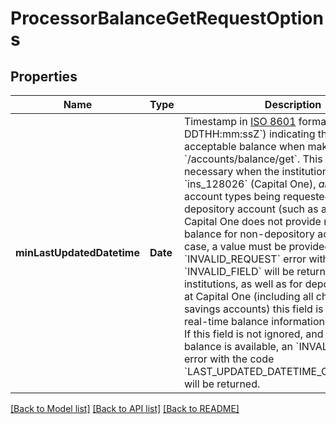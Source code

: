 # ProcessorBalanceGetRequestOptions

## Properties
Name | Type | Description | Notes
------------ | ------------- | ------------- | -------------
**minLastUpdatedDatetime** | **Date** | Timestamp in [ISO 8601](https://wikipedia.org/wiki/ISO_8601) format (&#x60;YYYY-MM-DDTHH:mm:ssZ&#x60;) indicating the oldest acceptable balance when making a request to &#x60;/accounts/balance/get&#x60;.  This field is only necessary when the institution is &#x60;ins_128026&#x60; (Capital One), *and* one or more account types being requested is a non-depository account (such as a credit card) as Capital One does not provide real-time balance for non-depository accounts. In this case, a value must be provided or an &#x60;INVALID_REQUEST&#x60; error with the code of &#x60;INVALID_FIELD&#x60; will be returned. For all other institutions, as well as for depository accounts at Capital One (including all checking and savings accounts) this field is ignored and real-time balance information will be fetched.  If this field is not ignored, and no acceptable balance is available, an &#x60;INVALID_RESULT&#x60; error with the code &#x60;LAST_UPDATED_DATETIME_OUT_OF_RANGE&#x60; will be returned. | [optional] 

[[Back to Model list]](../README.md#documentation-for-models) [[Back to API list]](../README.md#documentation-for-api-endpoints) [[Back to README]](../README.md)


